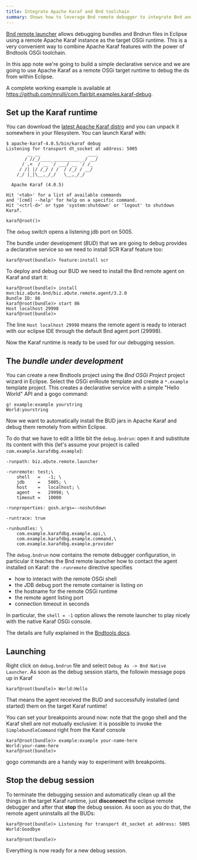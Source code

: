 ```yaml
---
title: Integrate Apache Karaf and Bnd toolchain
summary: Shows how to leverage Bnd remote debugger to integrate Bnd and Apache Karaf
---
```


[Bnd remote launcher](http://bnd.bndtools.org/chapters/300-launching.html) allows debugging bundles and Bndrun files in Eclipse using a remote Apache Karaf instance as the target OSGi runtime. This is a very convenient way to combine Apache Karaf features with the power of Bndtools OSGi toolchain.

In this app note we're going to build a simple declarative service and we are going to use Apache Karaf as a remote OSGi target runtime to debug the ds from within Eclipse.

A complete working example is available at https://github.com/mrulli/com.flairbit.examples.karaf-debug.

## Set up the Karaf runtime
You can download the [latest Apache Karaf distro](http://karaf.apache.org/download.html) and you can unpack it somewhere in your filesystem. You can launch Karaf with:

```
$ apache-karaf-4.0.5/bin/karaf debug
Listening for transport dt_socket at address: 5005
        __ __                  ____      
       / //_/____ __________ _/ __/      
      / ,<  / __ `/ ___/ __ `/ /_        
     / /| |/ /_/ / /  / /_/ / __/        
    /_/ |_|\__,_/_/   \__,_/_/         

  Apache Karaf (4.0.5)

Hit '<tab>' for a list of available commands
and '[cmd] --help' for help on a specific command.
Hit '<ctrl-d>' or type 'system:shutdown' or 'logout' to shutdown Karaf.

karaf@root()> 
```
The `debug` switch opens a listening jdb port on 5005.

The bundle under development (*BUD*) that we are going to debug provides a declarative service so we need to install SCR Karaf feature too:

```
karaf@root(bundle)> feature:install scr
```

To deploy and debug our BUD we need to install the Bnd remote agent on Karaf and start it:

```
karaf@root(bundle)> install mvn:biz.aQute.bnd/biz.aQute.remote.agent/3.2.0
Bundle ID: 86
karaf@root(bundle)> start 86
Host localhost 29998
karaf@root(bundle)> 
```

The line `Host localhost 29998` means the remote agent is ready to interact with our eclipse IDE through the default Bnd agent port (29998).

Now the Karaf runtime is ready to be used for our debugging session. 

## The *bundle under development*
You can create a new Bndtools project using the *Bnd OSGi Project* project wizard in Eclipse. Select the OSGi enRoute template and create a `*.example` template project. This creates a declarative service with a simple "Hello World" API and a gogo command:

```
g! example:example yourstring
World:yourstring
```
Now we want to automatically install the BUD jars in Apache Karaf and debug them remotely from within Eclipse. 

To do that we have to edit a little bit the `debug.bndrun`: open it and substitute its content with this (let's assume your project is called `com.example.karafdbg.example`):

```
-runpath: biz.aQute.remote.launcher

-runremote: test;\
	shell   =   -1; \
	jdb     =   5005; \
	host    =   localhost; \
	agent   =   29998; \
	timeout =   10000

-runproperties: gosh.args=--noshutdown

-runtrace: true

-runbundles: \
	com.example.karafdbg.example.api,\
	com.example.karafdbg.example.command,\
	com.example.karafdbg.example.provider
```

The `debug.bndrun` now contains the remote debugger configuration, in particular it teaches the Bnd remote launcher how to contact the agent installed on Karaf: the `-runremote` directive specifies 

* how to interact with the remote OSGi shell
* the JDB debug port the remote container is listing on
* the hostname for the remote OSGi runtime
* the remote agent listing port
* connection timeout in seconds

In particular, the `shell = -1` option allows the remote launcher to play nicely with the native Karaf OSGi console. 

The details are fully explained in the [Bndtools docs](http://bnd.bndtools.org/chapters/300-launching.html).

## Launching
Right click on `debug.bndrun` file and select `Debug As -> Bnd Native Launcher`. As soon as the debug session starts, the followin message pops up in Karaf

```
karaf@root(bundle)> World:Hello
```

That means the agent received the BUD and successfully installed (and started) them on the target Karaf runtime!

You can set your breakpoints around now: note that the gogo shell and the Karaf shell are not mutually exclusive: it is possible to invoke the `SimplebundleCommand` right from the Karaf console

```
karaf@root(bundle)> example:example your-name-here
World:your-name-here
karaf@root(bundle)> 
```
gogo commands are a handy way to experiment with breakpoints.

## Stop the debug session
To terminate the debugging session and automatically clean up all the things in the target Karaf runtime, just **disconnect** the eclipse remote debugger and after that **stop** the debug session. As soon as you do that, the remote agent uninstalls all the BUDs:

```
karaf@root(bundle)> Listening for transport dt_socket at address: 5005
World:Goodbye

karaf@root(bundle)> 
```
Everything is now ready for a new debug session.
